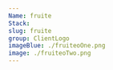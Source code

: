 ```yaml
---
Name: fruite
Stack:
slug: fruite
group: ClientLogo
imageBlue: ./fruiteoOne.png
image: ./fruiteoTwo.png
---
```

